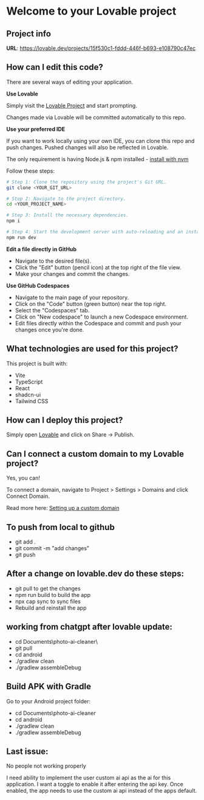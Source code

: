 # Welcome to your Lovable project

## Project info

**URL**: https://lovable.dev/projects/15f530c1-fddd-446f-b693-e108790c47ec

## How can I edit this code?

There are several ways of editing your application.

**Use Lovable**

Simply visit the [Lovable Project](https://lovable.dev/projects/15f530c1-fddd-446f-b693-e108790c47ec) and start prompting.

Changes made via Lovable will be committed automatically to this repo.

**Use your preferred IDE**

If you want to work locally using your own IDE, you can clone this repo and push changes. Pushed changes will also be reflected in Lovable.

The only requirement is having Node.js & npm installed - [install with nvm](https://github.com/nvm-sh/nvm#installing-and-updating)

Follow these steps:

```sh
# Step 1: Clone the repository using the project's Git URL.
git clone <YOUR_GIT_URL>

# Step 2: Navigate to the project directory.
cd <YOUR_PROJECT_NAME>

# Step 3: Install the necessary dependencies.
npm i

# Step 4: Start the development server with auto-reloading and an instant preview.
npm run dev
```

**Edit a file directly in GitHub**

- Navigate to the desired file(s).
- Click the "Edit" button (pencil icon) at the top right of the file view.
- Make your changes and commit the changes.

**Use GitHub Codespaces**

- Navigate to the main page of your repository.
- Click on the "Code" button (green button) near the top right.
- Select the "Codespaces" tab.
- Click on "New codespace" to launch a new Codespace environment.
- Edit files directly within the Codespace and commit and push your changes once you're done.

## What technologies are used for this project?

This project is built with:

- Vite
- TypeScript
- React
- shadcn-ui
- Tailwind CSS

## How can I deploy this project?

Simply open [Lovable](https://lovable.dev/projects/15f530c1-fddd-446f-b693-e108790c47ec) and click on Share -> Publish.

## Can I connect a custom domain to my Lovable project?

Yes, you can!

To connect a domain, navigate to Project > Settings > Domains and click Connect Domain.

Read more here: [Setting up a custom domain](https://docs.lovable.dev/features/custom-domain#custom-domain)



## To push from local to github

* git add .
* git commit -m "add changes"
* git push

## After a change on lovable.dev do these steps:
* git pull to get the changes
* npm run build to build the app
* npx cap sync to sync files
* Rebuild and reinstall the app

## working from chatgpt after lovable update:
* cd Documents\photo-ai-cleaner\
* git pull
* cd android
* ./gradlew clean
* ./gradlew assembleDebug


## Build APK with Gradle

Go to your Android project folder:

* cd Documents\photo-ai-cleaner
* cd android
* ./gradlew clean
* ./gradlew assembleDebug


## Last issue:
No people not working properly

I need ability to implement the user custom ai api as the ai for this application.  I want a toggle to enable it after entering the api key.  Once enabled, the app needs to use the custom ai api instead of the apps default. 
